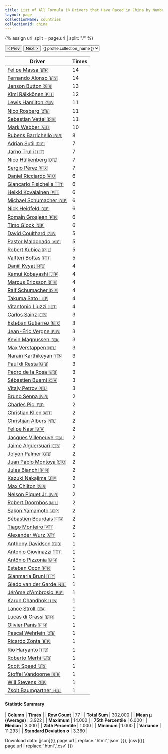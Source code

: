 ```yaml
---
title: List of All Formula 1® Drivers that Have Raced in China by Number of Times
layout: page
collectionName: countries
collectionId: china
---
```


{% assign url_split = page.url | split: "/" %}
<div id="collection-navigation">
<button onclick="selector.options[selector.selectedIndex-1].value && (window.location = selector.options[selector.selectedIndex-1].value);">&lt; Prev</button>
<button onclick="selector.options[selector.selectedIndex+1].value && (window.location = selector.options[selector.selectedIndex+1].value);">Next &gt;</button>
<select id="selector" onchange="this.options[this.selectedIndex].value && (window.location = this.options[this.selectedIndex].value);">
  {% for collectionId in site.data[page.collectionName].refs %}
    {% if collectionId == page.collectionId %}
      {% assign selected = "selected" %}
    {% else %}
      {% assign selected = "" %}
    {% endif %}
    {% assign profile = site.data[page.collectionName][collectionId].profile %}
    <option value="/f1/{{ page.collectionName }}/{{ collectionId }}/{{ url_split[4] }}" {{ selected }}>{{ profile.collection_name }}</option>
  {% endfor %}
</select>
</div>

| Driver | Times |
|--|--|
| [Felipe Massa 🇧🇷](/f1/drivers/massa) | 14 |
| [Fernando Alonso 🇪🇸](/f1/drivers/alonso) | 14 |
| [Jenson Button 🇬🇧](/f1/drivers/button) | 13 |
| [Kimi Räikkönen 🇫🇮](/f1/drivers/raikkonen) | 12 |
| [Lewis Hamilton 🇬🇧](/f1/drivers/hamilton) | 11 |
| [Nico Rosberg 🇩🇪](/f1/drivers/rosberg) | 11 |
| [Sebastian Vettel 🇩🇪](/f1/drivers/vettel) | 11 |
| [Mark Webber 🇦🇺](/f1/drivers/webber) | 10 |
| [Rubens Barrichello 🇧🇷](/f1/drivers/barrichello) | 8 |
| [Adrian Sutil 🇩🇪](/f1/drivers/sutil) | 7 |
| [Jarno Trulli 🇮🇹](/f1/drivers/trulli) | 7 |
| [Nico Hülkenberg 🇩🇪](/f1/drivers/hulkenberg) | 7 |
| [Sergio Pérez 🇲🇽](/f1/drivers/perez) | 7 |
| [Daniel Ricciardo 🇦🇺](/f1/drivers/ricciardo) | 6 |
| [Giancarlo Fisichella 🇮🇹](/f1/drivers/fisichella) | 6 |
| [Heikki Kovalainen 🇫🇮](/f1/drivers/kovalainen) | 6 |
| [Michael Schumacher 🇩🇪](/f1/drivers/michael_schumacher) | 6 |
| [Nick Heidfeld 🇩🇪](/f1/drivers/heidfeld) | 6 |
| [Romain Grosjean 🇫🇷](/f1/drivers/grosjean) | 6 |
| [Timo Glock 🇩🇪](/f1/drivers/glock) | 6 |
| [David Coulthard 🇬🇧](/f1/drivers/coulthard) | 5 |
| [Pastor Maldonado 🇻🇪](/f1/drivers/maldonado) | 5 |
| [Robert Kubica 🇵🇱](/f1/drivers/kubica) | 5 |
| [Valtteri Bottas 🇫🇮](/f1/drivers/bottas) | 5 |
| [Daniil Kvyat 🇷🇺](/f1/drivers/kvyat) | 4 |
| [Kamui Kobayashi 🇯🇵](/f1/drivers/kobayashi) | 4 |
| [Marcus Ericsson 🇸🇪](/f1/drivers/ericsson) | 4 |
| [Ralf Schumacher 🇩🇪](/f1/drivers/ralf_schumacher) | 4 |
| [Takuma Sato 🇯🇵](/f1/drivers/sato) | 4 |
| [Vitantonio Liuzzi 🇮🇹](/f1/drivers/liuzzi) | 4 |
| [Carlos Sainz 🇪🇸](/f1/drivers/sainz) | 3 |
| [Esteban Gutiérrez 🇲🇽](/f1/drivers/gutierrez) | 3 |
| [Jean-Éric Vergne 🇫🇷](/f1/drivers/vergne) | 3 |
| [Kevin Magnussen 🇩🇰](/f1/drivers/kevin_magnussen) | 3 |
| [Max Verstappen 🇳🇱](/f1/drivers/max_verstappen) | 3 |
| [Narain Karthikeyan 🇮🇳](/f1/drivers/karthikeyan) | 3 |
| [Paul di Resta 🇬🇧](/f1/drivers/resta) | 3 |
| [Pedro de la Rosa 🇪🇸](/f1/drivers/rosa) | 3 |
| [Sébastien Buemi 🇨🇭](/f1/drivers/buemi) | 3 |
| [Vitaly Petrov 🇷🇺](/f1/drivers/petrov) | 3 |
| [Bruno Senna 🇧🇷](/f1/drivers/bruno_senna) | 2 |
| [Charles Pic 🇫🇷](/f1/drivers/pic) | 2 |
| [Christian Klien 🇦🇹](/f1/drivers/klien) | 2 |
| [Christijan Albers 🇳🇱](/f1/drivers/albers) | 2 |
| [Felipe Nasr 🇧🇷](/f1/drivers/nasr) | 2 |
| [Jacques Villeneuve 🇨🇦](/f1/drivers/villeneuve) | 2 |
| [Jaime Alguersuari 🇪🇸](/f1/drivers/alguersuari) | 2 |
| [Jolyon Palmer 🇬🇧](/f1/drivers/jolyon_palmer) | 2 |
| [Juan Pablo Montoya 🇨🇴](/f1/drivers/montoya) | 2 |
| [Jules Bianchi 🇫🇷](/f1/drivers/jules_bianchi) | 2 |
| [Kazuki Nakajima 🇯🇵](/f1/drivers/nakajima) | 2 |
| [Max Chilton 🇬🇧](/f1/drivers/chilton) | 2 |
| [Nelson Piquet Jr. 🇧🇷](/f1/drivers/piquet_jr) | 2 |
| [Robert Doornbos 🇳🇱](/f1/drivers/doornbos) | 2 |
| [Sakon Yamamoto 🇯🇵](/f1/drivers/yamamoto) | 2 |
| [Sébastien Bourdais 🇫🇷](/f1/drivers/bourdais) | 2 |
| [Tiago Monteiro 🇵🇹](/f1/drivers/monteiro) | 2 |
| [Alexander Wurz 🇦🇹](/f1/drivers/wurz) | 1 |
| [Anthony Davidson 🇬🇧](/f1/drivers/davidson) | 1 |
| [Antonio Giovinazzi 🇮🇹](/f1/drivers/giovinazzi) | 1 |
| [Antônio Pizzonia 🇧🇷](/f1/drivers/pizzonia) | 1 |
| [Esteban Ocon 🇫🇷](/f1/drivers/ocon) | 1 |
| [Gianmaria Bruni 🇮🇹](/f1/drivers/bruni) | 1 |
| [Giedo van der Garde 🇳🇱](/f1/drivers/garde) | 1 |
| [Jérôme d'Ambrosio 🇧🇪](/f1/drivers/ambrosio) | 1 |
| [Karun Chandhok 🇮🇳](/f1/drivers/chandhok) | 1 |
| [Lance Stroll 🇨🇦](/f1/drivers/stroll) | 1 |
| [Lucas di Grassi 🇧🇷](/f1/drivers/grassi) | 1 |
| [Olivier Panis 🇫🇷](/f1/drivers/panis) | 1 |
| [Pascal Wehrlein 🇩🇪](/f1/drivers/wehrlein) | 1 |
| [Ricardo Zonta 🇧🇷](/f1/drivers/zonta) | 1 |
| [Rio Haryanto 🇮🇩](/f1/drivers/haryanto) | 1 |
| [Roberto Merhi 🇪🇸](/f1/drivers/merhi) | 1 |
| [Scott Speed 🇺🇸](/f1/drivers/speed) | 1 |
| [Stoffel Vandoorne 🇧🇪](/f1/drivers/vandoorne) | 1 |
| [Will Stevens 🇬🇧](/f1/drivers/stevens) | 1 |
| [Zsolt Baumgartner 🇭🇺](/f1/drivers/baumgartner) | 1 |

#### Statistic Summary

| **Column** | **Times** |
| **Row Count** | 77 |
| **Total Sum** | 302.000 |
| **Mean μ (Average)** | 3.922 |
| **Maximum** | 14.000 |
| **75th Percentile** | 6.000 |
| **Median** | 3.000 |
| **25th Percentile** | 1.000 |
| **Minimum** | 1.000 |
| **Variance** | 11.293 |
| **Standard Deviation σ** | 3.360 |

Download data: [json]({{ page.url | replace:'.html','.json' }}), [csv]({{ page.url | replace:'.html','.csv' }})
